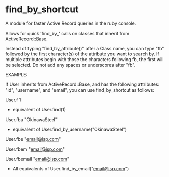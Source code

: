 find_by_shortcut
================

A module for faster Active Record queries in the ruby console.

Allows for quick 'find_by_' calls on classes that inherit from ActiveRecord::Base.

Instead of typing "find_by_attribute()" after a Class name, you can type "fb" followed by 
the first character(s) of the attribute you want to search by. If multiple attributes
begin with those the characters following fb, the first will be selected. Do not add any
spaces or underscores after "fb".


EXAMPLE:

If User inherits from ActiveRecord::Base, and has the following attributes: "id", "username",
and "email", you can use find_by_shortcut as follows:

User.f 1
- equivalent of User.find(1)


User.fbu "OkinawaSteel"
- equivalent of User.find_by_username("OkinawaSteel")


User.fbe "email@isp.com"

User.fbem "email@isp.com"

User.fbemail "email@isp.com"

- All equivalents of User.find_by_email("email@isp.com")
